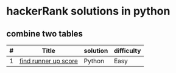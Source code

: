 # hackerRank solutions in python

## combine two tables

|#|Title|solution|difficulty|
|--|----|--------|----------|
|1|[find runner up score]([https://leetcode.com/problems/combine-two-tables/?lang=pythondata](https://www.hackerrank.com/challenges/find-second-maximum-number-in-a-list/problem?isFullScreen=true))|Python|Easy|
